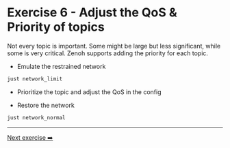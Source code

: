 # Exercise 6 - Adjust the QoS & Priority of topics

Not every topic is important. Some might be large but less significant, while some is very critical. Zenoh supports adding the priority for each topic.

* Emulate the restrained network

```bash
just network_limit
```

* Prioritize the topic and adjust the QoS in the config

* Restore the network

```bash
just network_normal
```

---
[Next exercise ➡️](ex-7.md)
